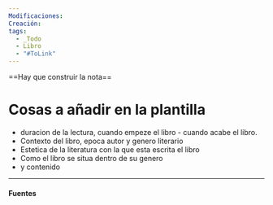 ```yaml
---
Modificaciones:
Creación:
tags:
  - _Todo
  - Libro
  - "#ToLink"
---
```

 ==Hay que construir la nota==
 # Cosas a añadir en la plantilla
- duracion de la lectura, cuando empeze el libro - cuando acabe el libro.
- Contexto del libro, epoca autor y genero literario
- Estetica de la literatura con la que esta escrita el libro
- Como el libro se situa dentro de su genero
- y contenido


---
#### Fuentes
